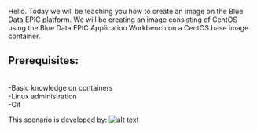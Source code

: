 Hello. Today we will be teaching you how to create an image on the Blue Data EPIC platform. We will be creating an image consisting of CentOS using the Blue Data EPIC Application Workbench on a CentOS base image container.

## Prerequisites:
<br>-Basic knowledge on containers
<br>-Linux administration
<br>-Git

This scenario is developed by:
![alt text](https://theme.zdassets.com/theme_assets/893901/efec4daa46587b7cd2570cb01596b53d4863cdb1.jpg)

